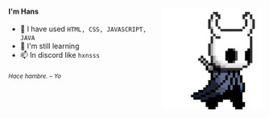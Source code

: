 <div>
<img src="./img/icon.gif" width="200" align="right"/>
 <!---<img src="./img/about_whiteandblack_style0.gif" width="500" />-->
 
#### I'm Hans

- 🐸 I have used `HTML, CSS, JAVASCRIPT, JAVA`
- 💬 I'm still learning
- 📫 In discord like `hxnsss`
  
<sub> *Hace hambre. – Yo* </sub>

</div>
